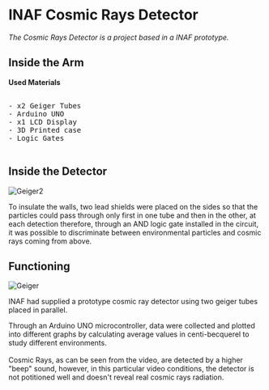 # INAF Cosmic Rays Detector

<it> _The Cosmic Rays Detector is a project based in a INAF prototype._ </it>

<div align="center">


</div>

## Inside the Arm

**Used Materials**

<pre>
  
- x2 Geiger Tubes
- Arduino UNO
- x1 LCD Display
- 3D Printed case
- Logic Gates
  
</pre>

<p align="center">

  <!--<img src="https://github.com/Marcolbr2001/6502_Computer/assets/66978947/97c4f9f9-d9a5-4a7c-9f70-d55d0c68c5f6" width="350" alt="accessibility text">-->
</p>

## Inside the Detector
![Geiger2](https://github.com/user-attachments/assets/c1eafa36-ae07-474a-81b6-512d50eea5cf)

To insulate the walls, two lead shields were placed on the sides so that the particles could pass through only first in one tube and then in the other, at each detection therefore, through an AND logic gate installed in the circuit, it was possible to discriminate between environmental particles and cosmic rays coming from above.

## Functioning

![Geiger](https://github.com/user-attachments/assets/dd59a804-b091-49b4-8562-e0e31adaddfa)

INAF had supplied a prototype cosmic ray detector using two geiger tubes placed in parallel.

Through an Arduino UNO microcontroller, data were collected and plotted into different graphs by calculating average values in centi-becquerel to study different environments.
<br><br>
Cosmic Rays, as can be seen from the video, are detected by a higher "beep" sound, however, in this particular video conditions, the detector is not potitioned well and doesn't reveal real cosmic rays radiation.

